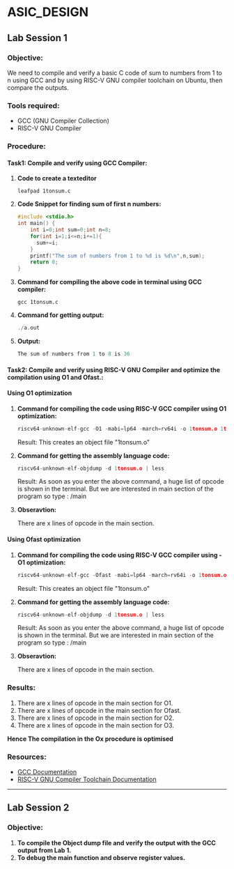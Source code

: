 # ASIC_DESIGN

## Lab Session 1

### Objective:
We need to compile and verify a basic C code of sum to numbers from 1 to n using GCC and by using RISC-V GNU compiler toolchain on Ubuntu, then compare the outputs.

### Tools required:
- GCC (GNU Compiler Collection)
- RISC-V GNU Compiler

### Procedure:

#### Task1: Compile and verify using GCC Compiler:
1. **Code to create a texteditor**
   ```
   leafpad 1tonsum.c
   ```
    
2. **Code Snippet for finding sum of first n numbers:**

    ```c
    #include <stdio.h>
    int main() {
        int i=0;int sum=0;int n=8;
        for(int i=1;i<=n;i+=1){
          sum+=i;
        }
        printf("The sum of numbers from 1 to %d is %d\n",n,sum);
        return 0;
    }
    ```
3. **Command for compiling the above code in terminal using GCC compiler:**
   ```
   gcc 1tonsum.c
   ```
4. **Command for getting output:**
   ```c
   ./a.out
   ```
5. **Output:**
   ```c
   The sum of numbers from 1 to 8 is 36
   ```


#### Task2: Compile and verify using RISC-V GNU Compiler and optimize the compilation using O1 and Ofast.:

#### Using O1 optimization

1. **Command for compiling the code using  RISC-V GCC compiler using O1 optimization:**
   ```c
   riscv64-unknown-elf-gcc -O1 -mabi=lp64 -march=rv64i -o 1tonsum.o 1tonsum.c
   ```
   Result: This creates an object file "1tonsum.o"
   
2. **Command for getting the assembly language code:**
   ```c
   riscv64-unknown-elf-objdump -d 1tonsum.o | less
   ```
   Result:  As soon as you enter the above command, a huge list of opcode is shown in the terminal.
   But we are interested in main section of the program so type : /main 
3. **Obseravtion:**
   
   There are x lines of opcode in the main section.

#### Using Ofast optimization

1. **Command for compiling the code using  RISC-V GCC compiler using -O1 optimization:**
   ```c
   riscv64-unknown-elf-gcc -Ofast -mabi=lp64 -march=rv64i -o 1tonsum.o 1tonsum.c
   ```
   Result: This creates an object file "1tonsum.o"
   
2. **Command for getting the assembly language code:**
   ```c
   riscv64-unknown-elf-objdump -d 1tonsum.o | less
   ```
   Result:  As soon as you enter the above command, a huge list of opcode is shown in the terminal.
   But we are interested in main section of the program so type : /main 
3. **Obseravtion:**
   
   There are x lines of opcode in the main section.
   
### Results:

1. There are x lines of opcode in the main section for O1.
2. There are x lines of opcode in the main section for Ofast.
3. There are x lines of opcode in the main section for O2.
4. There are x lines of opcode in the main section for O3.

**Hence The compilation in the Ox procedure is optimised**


### Resources:
- [GCC Documentation](https://gcc.gnu.org/onlinedocs/)
- [RISC-V GNU Compiler Toolchain Documentation](https://riscv.org/software-tools/risc-v-gnu-compiler-toolchain/)

---
## Lab Session 2

### Objective:
1. **To compile the Object dump file and verify the output with the GCC output from Lab 1.**
2. **To debug the main function and observe register values.**

